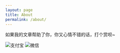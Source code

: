 ```yaml
---
layout: page
title: About
permalink: /about/
---
```


如果我的文章帮助了你，你又心情不错的话，打个赏呗~

![支付宝](/image/dashang/zhifubao.jpg)
![微信](/image/dashang/weixin.jpg)
